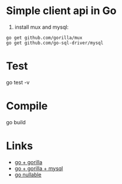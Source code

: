 # Simple client api in Go

1. install mux and mysql:
```
go get github.com/gorilla/mux
go get github.com/go-sql-driver/mysql
```
   

# Test
go test -v


# Compile
go build


# Links
- [go + gorilla](https://medium.com/@rafaelacioly/construindo-uma-api-restful-com-go-d6007e4faff6)
- [go + gorilla + mysql](https://medium.com/@kelvin_sp/building-and-testing-a-rest-api-in-golang-using-gorilla-mux-and-mysql-1f0518818ff6)
- [go nullable](https://medium.com/aubergine-solutions/how-i-handled-null-possible-values-from-database-rows-in-golang-521fb0ee267)


